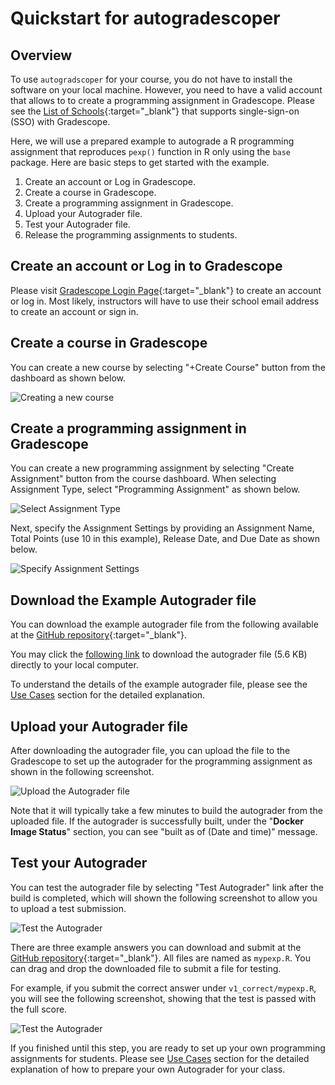 # Quickstart for autogradescoper

## Overview

To use `autogradscoper` for your course, you do not have to install the software on your local machine. However, you need to have a valid account that allows to to create a programming assignment in Gradescope.
Please see the [List of Schools](https://www.gradescope.com/saml){:target="_blank"} that supports single-sign-on (SSO) with Gradescope.

Here, we will use a prepared example to autograde a R programming assignment that reproduces
`pexp()` function in R only using the `base` package. Here are basic steps to get started with the example.

1. Create an account or Log in Gradescope.
2. Create a course in Gradescope.
3. Create a programming assignment in Gradescope.
4. Upload your Autograder file.
5. Test your Autograder file.
6. Release the programming assignments to students.

## Create an account or Log in to Gradescope

Please visit [Gradescope Login Page](https://www.gradescope.com/login){:target="_blank"} to create an account or log in. Most likely, 
instructors will have to use their school email address to create an account or sign in.

## Create a course in Gradescope

You can create a new course by selecting "+Create Course" button from the dashboard as shown below.

![Creating a new course](images/autogradscoper_screenshot_create_course.png)

## Create a programming assignment in Gradescope

You can create a new programming assignment by selecting "Create Assignment" button from the 
course dashboard. When selecting Assignment Type, select "Programming Assignment" as shown below.

![Select Assignment Type](images/autogradescoper_create_assignment_1.png)

Next, specify the Assignment Settings by providing an Assignment Name, Total Points (use 10 in this example),
Release Date, and Due Date as shown below.

![Specify Assignment Settings](images/autogradescoper_create_assignment_2.png)

## Download the Example Autograder file

You can download the example autograder file from the following available at the [GitHub repository](https://github.com/hyunminkang/autogradescoper/blob/main/examples/mypexp_autograder.zip){:target="_blank"}. 

You may click the [following link](https://github.com/hyunminkang/autogradescoper/raw/refs/heads/main/examples/mypexp_autograder.zip) to download the autograder file (5.6 KB) directly to your local computer.

To understand the details of the example autograder file, please see the [Use Cases](use_cases/example_assignment.md) section for the detailed explanation.

## Upload your Autograder file

After downloading the autograder file, you can upload the file to the Gradescope to set up the autograder for the programming assignment as shown in the following screenshot.

![Upload the Autograder file](images/autogradescoper_configure_assignment.png)

Note that it will typically take a few minutes to build the autograder from the uploaded file. 
If the autograder is successfully built, 
under the "**Docker Image Status**" section, you can see "built as of (Date and time)" message.

## Test your Autograder

You can test the autograder file by selecting "Test Autograder" link after the build is completed, which will shown the following screenshot to allow you to upload a test submission.

![Test the Autograder](images/autogradescoper_test_assignment_1.png)

There are three example answers you can download and submit at the [GitHub repository](https://github.com/hyunminkang/autogradescoper/tree/main/examples/mypexp/example_answers){:target="_blank"}. All files are named as `mypexp.R`. You can drag and drop the downloaded file to submit a file for testing.

For example, if you submit the correct answer under `v1_correct/mypexp.R`, you will see the following screenshot, showing that the test is passed with the full score.

![Test the Autograder](images/autogradescoper_test_assignment_2.png)

If you finished until this step, you are ready to set up your own programming assignments for students.
Please see [Use Cases](use_cases/example_assignment.md) section for the detailed explanation of how to prepare your own Autograder for your class.